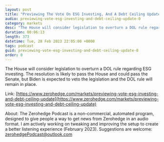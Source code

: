 ```yaml
---
layout: post
title: "Previewing The Vote On ESG Investing, And A Debt Ceiling Update"
audio: previewing-vote-esg-investing-and-debt-ceiling-update-0
category: markets
desc: "The House will consider legislation to overturn a DOL rule regarding ESG investing.  The resolution is likely to pass the House and could pass the Senate, but Biden is expected to veto the legislation and the DOL rule will remain in place."
duration: 00:06:13
length: 373
datetime: Tue, 28 Feb 2023 22:05:00 +0000
tags: podcast
guid: previewing-vote-esg-investing-and-debt-ceiling-update-0
order: 0
---
```

The House will consider legislation to overturn a DOL rule regarding ESG investing.  The resolution is likely to pass the House and could pass the Senate, but Biden is expected to veto the legislation and the DOL rule will remain in place.

Link: [https://www.zerohedge.com/markets/previewing-vote-esg-investing-and-debt-ceiling-update](https://www.zerohedge.com/markets/previewing-vote-esg-investing-and-debt-ceiling-update)

About: The Zerohedge Podcast is a non-commercial, automated program, designed to give people a way to get news from Zerohedge in an audio format.  I am actively working on tweaking and improving the setup to create a better listening experience (February 2023).  Suggestions are welcome: [zerohedgePodcast@outlook.com](mailto:zerohedgePodcast@outlook.com)